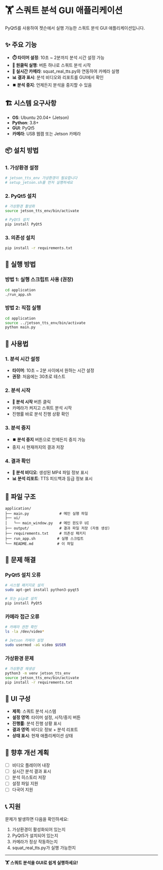 # 🏋️ 스쿼트 분석 GUI 애플리케이션

PyQt5를 사용하여 젯슨에서 실행 가능한 스쿼트 분석 GUI 애플리케이션입니다.

## ✨ 주요 기능

- **⏱️ 타이머 설정**: 10초 ~ 2분까지 분석 시간 설정 가능
- **🚀 원클릭 실행**: 버튼 하나로 스쿼트 분석 시작
- **🎥 실시간 카메라**: squat_real_tts.py와 연동하여 카메라 실행
- **📊 결과 표시**: 분석 비디오와 리포트를 GUI에서 확인
- **⏹️ 분석 중지**: 언제든지 분석을 중지할 수 있음

## 🏗️ 시스템 요구사항

- **OS**: Ubuntu 20.04+ (Jetson)
- **Python**: 3.8+
- **GUI**: PyQt5
- **카메라**: USB 웹캠 또는 Jetson 카메라

## 📦 설치 방법

### 1. 가상환경 설정
```bash
# jetson_tts_env 가상환경이 필요합니다
# setup_jetson.sh를 먼저 실행하세요
```

### 2. PyQt5 설치
```bash
# 가상환경 활성화
source jetson_tts_env/bin/activate

# PyQt5 설치
pip install PyQt5
```

### 3. 의존성 설치
```bash
pip install -r requirements.txt
```

## 🚀 실행 방법

### 방법 1: 실행 스크립트 사용 (권장)
```bash
cd application
./run_app.sh
```

### 방법 2: 직접 실행
```bash
cd application
source ../jetson_tts_env/bin/activate
python main.py
```

## 🎯 사용법

### 1. 분석 시간 설정
- **타이머**: 10초 ~ 2분 사이에서 원하는 시간 설정
- **권장**: 처음에는 30초로 테스트

### 2. 분석 시작
- **🚀 분석 시작** 버튼 클릭
- 카메라가 켜지고 스쿼트 분석 시작
- 진행률 바로 분석 진행 상황 확인

### 3. 분석 중지
- **⏹️ 분석 중지** 버튼으로 언제든지 중지 가능
- 중지 시 현재까지의 결과 저장

### 4. 결과 확인
- **🎥 분석 비디오**: 생성된 MP4 파일 정보 표시
- **📊 분석 리포트**: TTS 피드백과 등급 정보 표시

## 📁 파일 구조

```
application/
├── main.py              # 메인 실행 파일
├── ui/
│   └── main_window.py   # 메인 윈도우 UI
├── output/              # 결과 파일 저장 (자동 생성)
├── requirements.txt     # 의존성 패키지
├── run_app.sh          # 실행 스크립트
└── README.md           # 이 파일
```

## 🔧 문제 해결

### PyQt5 설치 오류
```bash
# 시스템 패키지로 설치
sudo apt-get install python3-pyqt5

# 또는 pip로 설치
pip install PyQt5
```

### 카메라 접근 오류
```bash
# 카메라 권한 확인
ls -la /dev/video*

# Jetson 카메라 설정
sudo usermod -aG video $USER
```

### 가상환경 문제
```bash
# 가상환경 재생성
python3 -m venv jetson_tts_env
source jetson_tts_env/bin/activate
pip install -r requirements.txt
```

## 🎨 UI 구성

- **제목**: 스쿼트 분석 시스템
- **설정 영역**: 타이머 설정, 시작/중지 버튼
- **진행률**: 분석 진행 상황 표시
- **결과 영역**: 비디오 정보 + 분석 리포트
- **상태 표시**: 현재 애플리케이션 상태

## 🚀 향후 개선 계획

- [ ] 비디오 플레이어 내장
- [ ] 실시간 분석 결과 표시
- [ ] 분석 히스토리 저장
- [ ] 설정 파일 지원
- [ ] 다국어 지원

## 📞 지원

문제가 발생하면 다음을 확인하세요:
1. 가상환경이 활성화되어 있는지
2. PyQt5가 설치되어 있는지
3. 카메라가 정상 작동하는지
4. squat_real_tts.py가 실행 가능한지

---

**🏋️ 스쿼트 분석을 GUI로 쉽게 실행하세요!** 